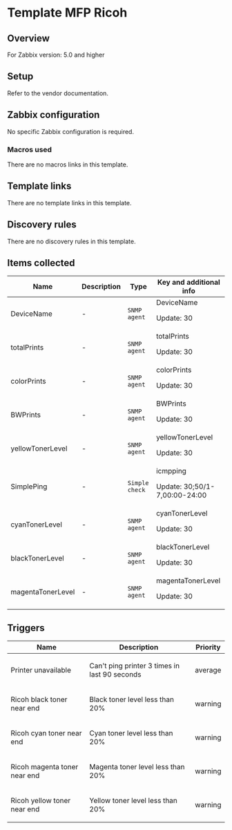 # Template MFP Ricoh

## Overview

For Zabbix version: 5.0 and higher

## Setup

Refer to the vendor documentation.

## Zabbix configuration

No specific Zabbix configuration is required.

### Macros used

There are no macros links in this template.

## Template links

There are no template links in this template.

## Discovery rules

There are no discovery rules in this template.

## Items collected

|Name|Description|Type|Key and additional info|
|----|-----------|----|----|
|DeviceName|<p>-</p>|`SNMP agent`|DeviceName<p>Update: 30</p>|
|totalPrints|<p>-</p>|`SNMP agent`|totalPrints<p>Update: 30</p>|
|colorPrints|<p>-</p>|`SNMP agent`|colorPrints<p>Update: 30</p>|
|BWPrints|<p>-</p>|`SNMP agent`|BWPrints<p>Update: 30</p>|
|yellowTonerLevel|<p>-</p>|`SNMP agent`|yellowTonerLevel<p>Update: 30</p>|
|SimplePing|<p>-</p>|`Simple check`|icmpping<p>Update: 30;50/1-7,00:00-24:00</p>|
|cyanTonerLevel|<p>-</p>|`SNMP agent`|cyanTonerLevel<p>Update: 30</p>|
|blackTonerLevel|<p>-</p>|`SNMP agent`|blackTonerLevel<p>Update: 30</p>|
|magentaTonerLevel|<p>-</p>|`SNMP agent`|magentaTonerLevel<p>Update: 30</p>|
## Triggers

|Name|Description|Priority|
|----|-----------|----|
|Printer unavailable|<p>Can't ping printer 3 times in last 90 seconds</p>|average|
|Ricoh black toner near end|<p>Black toner level less than 20%</p>|warning|
|Ricoh cyan toner near end|<p>Cyan toner level less than 20%</p>|warning|
|Ricoh magenta toner near end|<p>Magenta toner level less than 20%</p>|warning|
|Ricoh yellow toner near end|<p>Yellow toner level less than 20%</p>|warning|
